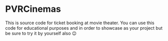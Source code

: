 # PVRCinemas
This is source code for ticket booking at movie theater. You can use this code for educational purposes and in order to showcase as your project but be sure to try it by yourself also 😉
